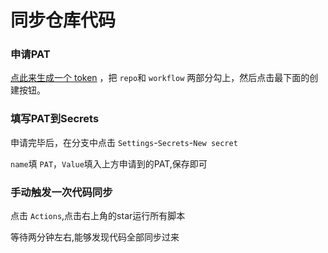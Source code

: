 # 同步仓库代码

### 申请PAT

[点此来生成一个 token](https://github.com/settings/tokens/new) ，把 `repo`和 `workflow` 两部分勾上，然后点击最下面的创建按钮。

### 填写PAT到Secrets

申请完毕后，在分支中点击 `Settings`-`Secrets`-`New secret`

`name`填 `PAT`，`Value`填入上方申请到的PAT,保存即可

### 手动触发一次代码同步

点击 `Actions`,点击右上角的star运行所有脚本

等待两分钟左右,能够发现代码全部同步过来
